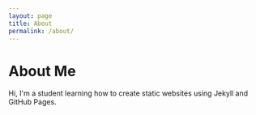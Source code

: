 ```yaml
---
layout: page
title: About
permalink: /about/
---
```


# About Me

Hi, I'm a student learning how to create static websites using Jekyll and GitHub Pages.

